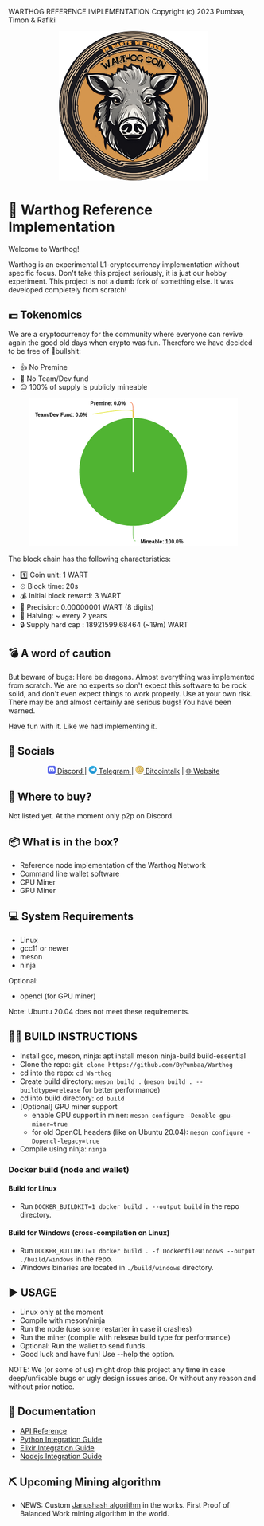 WARTHOG REFERENCE IMPLEMENTATION
Copyright (c) 2023 Pumbaa, Timon & Rafiki
<p align="center">
  <img src="doc/img/warthog_logo.png" style="width:300px;"/>
</p>

# 🐗 Warthog Reference Implementation

Welcome to Warthog!

Warthog is an experimental L1-cryptocurrency implementation without
specific focus. Don't take this project seriously, it is just 
our hobby experiment. This project is not a dumb fork of something else. It was developed completely from scratch! 



## 💵 Tokenomics
We are a cryptocurrency for the community where everyone can revive again the good old days when crypto was fun. Therefore we have decided to be free of 💩bullshit:
- 👍 No Premine
- 🤟 No Team/Dev fund
- 😊 100% of supply is publicly mineable
<p align="center">
  <img src="doc/img/tokenomics.png" />
</p>

The block chain has the following characteristics:
- 1️⃣  Coin unit: 1 WART
- ⏲  Block time: 20s
- 💰 Initial block reward: 3 WART
- 🧮 Precision: 0.00000001 WART (8 digits)
- 🔪 Halving: ~ every 2 years
- 🔒 Supply hard cap : 18921599.68464 (~19m) WART


## 💣 A word of caution
But beware of bugs: Here be dragons. Almost everything was 
implemented from scratch. We are no experts so don't expect this
software to be rock solid, and don't even expect things to work 
properly. Use at your own risk. There may be and almost 
certainly are serious bugs! You have been warned.

Have fun with it. Like we had implementing it.

## 📢 Socials

<p align="center">
<a href="https://discord.gg/QMDV8bGTdQ"><img src="doc/img/discord.png" alt="drawing" style="width:16px;"/> Discord </a>
| 
<a href="https://t.me/warthognetwork"><img src="doc/img/telegram.png" alt="drawing" style="width:16px;"/> Telegram </a>
| 
 <a href="https://bitcointalk.org/index.php?topic=5458046.0"> <img src="doc/img/bitcointalk.png" alt="drawing" style="width:16px;"/> Bitcointalk</a>
 |
 <a href="http://warthog.network">🌐 Website</a>
</p>

## 💱 Where to buy?
Not listed yet. At the moment only p2p on Discord. 


## 📦 What is in the box?

* Reference node implementation of the Warthog Network
* Command line wallet software
* CPU Miner
* GPU Miner

## 💻 System Requirements

* Linux
* gcc11 or newer
* meson
* ninja

Optional:
* opencl (for GPU miner)

Note: Ubuntu 20.04 does not meet these requirements.

## 😵‍💫 BUILD INSTRUCTIONS


* Install gcc, meson, ninja: apt install meson ninja-build build-essential
* Clone the repo: `git clone https://github.com/ByPumbaa/Warthog`
* cd into the repo: `cd Warthog`
* Create build directory: `meson build .` (`meson build . --buildtype=release` for better performance)
* cd into build directory: `cd build`
* [Optional] GPU miner support 
  - enable GPU support in miner: `meson configure -Denable-gpu-miner=true`
  - for old OpenCL headers (like on Ubuntu 20.04): `meson configure -Dopencl-legacy=true`
* Compile using ninja: `ninja`

### Docker build (node and wallet)

#### Build for Linux
* Run `DOCKER_BUILDKIT=1 docker build . --output build` in the repo directory.
#### Build for Windows (cross-compilation on Linux)
* Run `DOCKER_BUILDKIT=1 docker build . -f DockerfileWindows --output ./build/windows` in the repo.
* Windows binaries are located in `./build/windows` directory.


## ▶️ USAGE

* Linux only at the moment
* Compile with meson/ninja
* Run the node (use some restarter in case it crashes)
* Run the miner (compile with release build type for performance)
* Optional: Run the wallet to send funds.
* Good luck and have fun! Use --help the option.

NOTE: We (or some of us) might drop this project any time in case 
      deep/unfixable bugs or ugly design issues arise. Or without
      any reason and without prior notice. 

## 📖 Documentation
* [API Reference](./doc/API.md)
* [Python Integration Guide](./doc/integration_python.md)
* [Elixir Integration Guide](./doc/integration_elixir.md)
* [Nodejs Integration Guide](./doc/integration_nodejs.md)

## ⛏ Upcoming Mining algorithm
 * NEWS: Custom [Janushash algorithm](./doc/janushash.md) in the works. First Proof of Balanced Work mining algorithm in the world.

